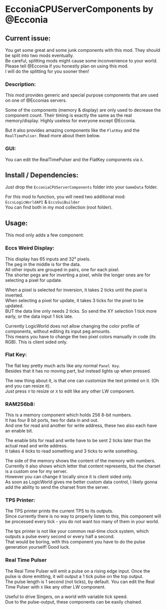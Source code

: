 # EcconiaCPUServerComponents by @Ecconia

## Current issue:

You get some great and some junk components with this mod. They should be split into two mods eventually.\
Be careful, splitting mods might cause some inconvenience to your world. Please tell @Ecconia if you honestly plan on using this mod.\
I will do the splitting for you sooner then!

### Description:

This mod provides generic and special purpose components that are used on one of @Ecconias servers.

Some of the components (memory & display) are only used to decrease the component count. Their timing is exactly the same as the real memory/display. Highly useless for everyone except @Ecconia.

But it also provides amazing components like the `FlatKey` and the `RealTimePulser`. Read more about them below.

### GUI:

You can edit the RealTimePulser and the FlatKey components via `X`.

## Install / Dependencies:

Just drop the `EcconiaCPUServerComponents` folder into your `GameData` folder.

For this mod to function, you will need two additional mod: `EccsLogicWorldAPI` & `EccsGuiBuilder`\
You can find both in my mod collection (root folder).

## Usage:

This mod only adds a few component:

### Eccs Weird Display:

This display has 65 inputs and 32² pixels.\
The peg in the middle is for the data.\
All other inputs are grouped in pairs, one for each pixel.\
The shorter pegs are for inverting a pixel, while the longer ones are for selecting a pixel for update.

When a pixel is selected for inversion, it takes 2 ticks until the pixel is inverted.\
When selecting a pixel for update, it takes 3 ticks for the pixel to be updated.\
BUT the data line only needs 2 ticks. So send the XY selection 1 tick more early, or the data input 1 tick late.

Currently LogicWorld does not allow changing the color profile of components, without editing its input peg amounts.\
This means you have to change the two pixel colors manually in code (its RGB). This is client sided only.

### Flat Key:

The flat key pretty much acts like any normal `Panel Key`.\
Besides that it has no moving part, but instead lights up when pressed.

The new thing about it, is that one can customize the text printed on it. (Oh and you can resize it).\
Just press `V` to resize or `X` to edit like any other LW component.

### RAM256b8:

This is a memory component which holds 256 8-bit numbers.\
It has four 8 bit ports, two for data in and out.\
And one for read and another for write address, these two also each have an enable bit.

The enable bits for read and write have to be sent 2 ticks later than the actual read and write address.\
It takes 4 ticks to read something and 3 ticks to write something.

The side of the memory shows the content of the memory with numbers.\
Currently it also shows which letter that content represents, but the charset is a custom one for my server.\
However you can change it locally since it is client sided only.\
As soon as LogicWorld gives me better custom data control, I likely gonna add the ability to send the charset from the server.

### TPS Printer:

The TPS printer prints the current TPS to its outputs.\
Since currently there is no way to properly listen to this, this component will be processed every tick - you do not want too many of them in your world.

The tps printer is not like your common real-time clock system, which outputs a pulse every second or every half a second.\
That would be boring, with this component you have to do the pulse generation yourself! Good luck.

### Real Time Pulser

The Real Time Pulser will emit a pulse on a rising edge input. Once the pulse is done emitting, it will output a 1 tick pulse on the top output.\
The pulse length is 1 second (not ticks), by default. You can edit the Real Time Pulser with `X` like any other LW component.

Useful to drive Singers, on a world with variable tick speed.\
Due to the pulse-output, these components can be easily chained.
